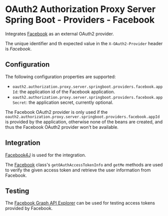 # OAuth2 Authorization Proxy Server Spring Boot - Providers - Facebook

Integrates [Facebook](https://facebook.com) as an external OAuth2 provider.

The unique identifier and th expected value in the `X-OAuth2-Provider` header is *Facebook*.

## Configuration

The following configuration properties are supported:

* `oauth2.authorization.proxy.server.springboot.providers.facebook.appId`: the application id of the Facebook application.
* `oauth2.authorization.proxy.server.springboot.providers.facebook.appSecret`: the application secret, currently optional.

The Facebook OAuth2 provider is only used if the `oauth2.authorization.proxy.server.springboot.providers.facebook.appId`
is provided by the application, otherwise none of the beans are created, and thus the Facebook OAuth2 provider won't be
available.

## Integration

[Facebook4J](https://facebook4j.github.io/en/index.html) is used for the integration.

The [Facebook](https://facebook4j.github.io/javadoc/facebook4j/Facebook.html) class's `getOAuthAccessTokenInfo` and
`getMe` methods are used to verify the given access token and retrieve the user information from Facebook.

## Testing

The [Facebook Graph API Explorer](https://developers.facebook.com/tools/explorer/216750812448511) can be used for
testing access tokens provided by Facebook.
